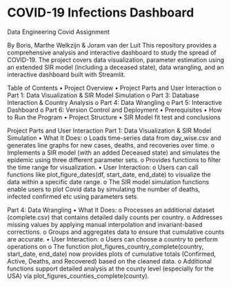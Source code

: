 # COVID-19 Infections Dashboard
Data Engineering Covid Assignment

By Boris, Marthe Welkzijn & Joram van der Luit
This repository provides a comprehensive analysis and interactive dashboard to study the spread of COVID-19. The project covers data visualization, parameter estimation using an extended SIR model (including a deceased state), data wrangling, and an interactive dashboard built with Streamlit.

Table of Contents
•	Project Overview
•	Project Parts and User Interaction 
  o	Part 1: Data Visualization & SIR Model Simulation
  o	Part 3: Database Interaction & Country Analysis
  o	Part 4: Data Wrangling
  o	Part 5: Interactive Dashboard
  o	Part 6: Version Control and Deployment
•	Prerequisites
•	How to Run the Program
•	Project Structure
•	SIR Model fit test and conclusions

Project Parts and User Interaction
Part 1: Data Visualization & SIR Model Simulation
•	What It Does:
o	Loads time-series data from day_wise.csv and generates line graphs for new cases, deaths, and recoveries over time.
o	Implements a SIR model (with an added Deceased state) and simulates the epidemic using three different parameter sets.
o	Provides functions to filter the time range for visualization.
•	User Interaction:
o	Users can call functions like plot_figure_dates(df, start_date, end_date) to visualize the data within a specific date range.
o	The SIR model simulation functions enable users to plot Covid data by simulating the number of deaths, infected confirmed etc using parameters sets.

Part 4: Data Wrangling
•⁠  ⁠What It Does:
o	Processes an additional dataset (complete.csv) that contains detailed daily counts per country.
o	Addresses missing values by applying manual interpolation and invariant-based corrections.
o	Groups and aggregates data to ensure that cumulative counts are accurate.
•⁠  ⁠User Interaction:
o	Users can choose a country to perform operations on
o	The function plot_figures_country_complete(country, start_date, end_date) now provides plots of cumulative totals (Confirmed, Active, Deaths, and Recovered) based on the cleaned data.
o	Additional functions support detailed analysis at the county level (especially for the USA) via plot_figures_counties_complete(county).
